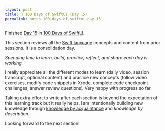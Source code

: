 ```yaml
---
layout: post
title: 📔 100 Days of SwiftUI (Day 15)
permalink: notes-100-days-of-swiftui-day-15
---
```


Finished [Day 15](https://www.hackingwithswift.com/100/swiftui/15) in [100 Days of SwiftUI](https://www.hackingwithswift.com/100/swiftui).

This section reviews all the [Swift language](https://docs.swift.org/swift-book/documentation/the-swift-programming-language) concepts and content from prior sessions. It is a consolidation day.

*Spending time to learn, build, practice, reflect, and share each day is working.*

I really appreciate all the different modes to learn (daily video, session transcript, optional content) and practice new concepts (follow video exercises, modify code snippets in Xcode, complete code checkpoint challenges, answer review questions). Very happy with progress so far.

Taking extra effort to write after each section is beyond the expectation of this learning track but it really helps. I am intentionally building new knowledge through [knowledge by acquaintance](https://en.wikipedia.org/wiki/Knowledge_by_acquaintance) and *knowledge by description*.

Looking forward to the next section!
